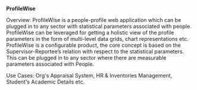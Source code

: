 <b> ProfileWise </b>

Overview: ProfileWise is a people-profile web application which can be plugged in to any sector with statistical parameters associated with people. ProfileWise can be leveraged for getting a holistic view of the profile parameters in the form of multi-level data grids, chart representations etc. ProfileWise is a configurable product, the core concept is based on the Supervisor-Reportee’s relation with respect to the statistical parameters. This can be plugged in to any sector where there are measurable parameters associated with People.

Use Cases: Org's Appraisal System, HR & Inventories Management, Student's Academic Details etc.
